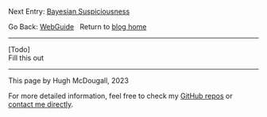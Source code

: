 Next Entry: [Bayesian Suspiciousness](.\..\02_suspiciousness\page.html)  
  
  
Go Back: [WebGuide](.\..\page.html)	&nbsp;	Return to [blog home](.\..\..\bloghome.html)  
  
---------------------------------------------------------------------------  
  
  
[Todo]  
Fill this out  
  
---------  
  
This page by Hugh McDougall, 2023  
  
  
  
For more detailed information, feel free to check my [GitHub repos](https://github.com/HughMcDougall/) or [contact me directly](hughmcdougallemail@gmail.com).  
  
